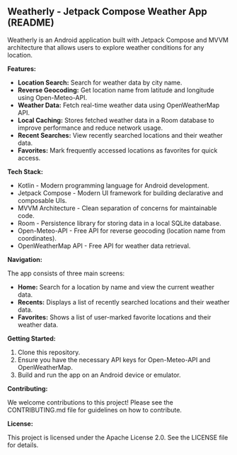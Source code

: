 ## Weatherly - Jetpack Compose Weather App (README)

Weatherly is an Android application built with Jetpack Compose and MVVM architecture that allows users to explore weather conditions for any location.

**Features:**

* **Location Search:** Search for weather data by city name.
* **Reverse Geocoding:** Get location name from latitude and longitude using Open-Meteo-API.
* **Weather Data:** Fetch real-time weather data using OpenWeatherMap API.
* **Local Caching:** Stores fetched weather data in a Room database to improve performance and reduce network usage.
* **Recent Searches:** View recently searched locations and their weather data.
* **Favorites:** Mark frequently accessed locations as favorites for quick access.


**Tech Stack:**

* Kotlin - Modern programming language for Android development.
* Jetpack Compose - Modern UI framework for building declarative and composable UIs.
* MVVM Architecture - Clean separation of concerns for maintainable code.
* Room - Persistence library for storing data in a local SQLite database.
* Open-Meteo-API - Free API for reverse geocoding (location name from coordinates).
* OpenWeatherMap API - Free API for weather data retrieval.

**Navigation:**

The app consists of three main screens:

* **Home:** Search for a location by name and view the current weather data.
* **Recents:** Displays a list of recently searched locations and their weather data.
* **Favorites:** Shows a list of user-marked favorite locations and their weather data.


**Getting Started:**

1. Clone this repository.
2. Ensure you have the necessary API keys for Open-Meteo-API and OpenWeatherMap.
3. Build and run the app on an Android device or emulator.


**Contributing:**

We welcome contributions to this project! Please see the CONTRIBUTING.md file for guidelines on how to contribute.


**License:**

This project is licensed under the Apache License 2.0. See the LICENSE file for details.
